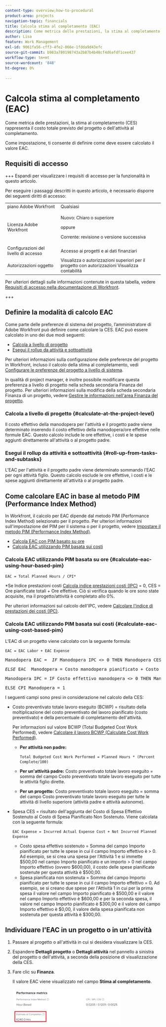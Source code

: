```yaml
---
content-type: overview;how-to-procedural
product-area: projects
navigation-topic: financials
title: Calcola stima al completamento (EAC)
description: Come metrica delle prestazioni, la stima al completamento (CES) rappresenta il costo totale previsto del progetto o dell'attività al completamento.
author: Lisa
feature: Work Management
exl-id: 9061fa56-cff3-4fe2-866e-1fdda9d43efc
source-git-commit: b983a780198743a2b87b4b48cf4d6afdf1cee437
workflow-type: tm+mt
source-wordcount: '848'
ht-degree: 0%

---
```


# Calcola stima al completamento (EAC)

<!--
<p data-mc-conditions="QuicksilverOrClassic.Draft mode">(NOTE: Linked to the product. Do not change link!) </p>
-->

Come metrica delle prestazioni, la stima al completamento (CES) rappresenta il costo totale previsto del progetto o dell&#39;attività al completamento.

Come impostazione, ti consente di definire come deve essere calcolato il valore EAC. 

## Requisiti di accesso

+++ Espandi per visualizzare i requisiti di accesso per la funzionalità in questo articolo.

Per eseguire i passaggi descritti in questo articolo, è necessario disporre dei seguenti diritti di accesso:

<table style="table-layout:auto"> 
 <col> 
 <col> 
 <tbody> 
  <tr> 
   <td role="rowheader">piano Adobe Workfront</td> 
   <td>Qualsiasi</td> 
  </tr> 
  <tr> 
   <td role="rowheader">Licenza Adobe Workfront</td> 
   <td>
   <p>Nuovo: Chiaro o superiore</p>
   <p>oppure</p>
   <p>Corrente: revisione o versione successiva</p></td>  
  </tr> 
  <tr> 
   <td role="rowheader">Configurazioni del livello di accesso</td> 
   <td>Accesso ai progetti e ai dati finanziari</td> 
  </tr> 
  <tr> 
   <td role="rowheader">Autorizzazioni oggetto</td> 
   <td>Visualizza o autorizzazioni superiori per il progetto con autorizzazioni Visualizza contabilità</td> 
  </tr> 
 </tbody> 
</table>

Per ulteriori dettagli sulle informazioni contenute in questa tabella, vedere [Requisiti di accesso nella documentazione di Workfront](/help/quicksilver/administration-and-setup/add-users/access-levels-and-object-permissions/access-level-requirements-in-documentation.md).

+++

## Definire la modalità di calcolo EAC

Come parte delle preferenze di sistema del progetto, l’amministratore di Adobe Workfront può definire come calcolare la CES. EAC può essere calcolato in uno dei due modi seguenti:

* [Calcola a livello di progetto](#calculate-at-the-project-level)
* [Esegui il rollup da attività e sottoattività](#roll-up-from-tasks-and-subtasks)

Per ulteriori informazioni sulla configurazione delle preferenze del progetto in Workfront, incluso il calcolo della stima al completamento, vedi [Configurare le preferenze del progetto a livello di sistema](../../../administration-and-setup/set-up-workfront/configure-system-defaults/set-project-preferences.md).

In qualità di project manager, è inoltre possibile modificare questa preferenza a livello di progetto nella scheda secondaria Finanza del progetto. Per ulteriori informazioni sulla modifica della scheda secondaria Finanza di un progetto, vedere [Gestire le informazioni nell&#39;area Finanza del progetto](../../../manage-work/projects/project-finances/manage-project-finance-area.md).

### Calcola a livello di progetto {#calculate-at-the-project-level}

Il costo effettivo della manodopera per l&#39;attività e il progetto padre viene determinato inserendo il costo effettivo della manodopera/ore effettive nelle formule EAC. Questo calcolo include le ore effettive, i costi e le spese aggiunti direttamente all&#39;attività o al progetto padre.

### Esegui il rollup da attività e sottoattività {#roll-up-from-tasks-and-subtasks}

L&#39;EAC per l&#39;attività e il progetto padre viene determinato sommando l&#39;EAC per ogni attività figlio. Questo calcolo esclude le ore effettive, i costi e le spese aggiunti direttamente all&#39;attività o al progetto padre.

## Come calcolare EAC in base al metodo PIM (Performance Index Method)

In Workfront, il calcolo per EAC dipende dal metodo PIM (Performance Index Method) selezionato per il progetto. Per ulteriori informazioni sull&#39;impostazione del PIM per il sistema o per il progetto, vedere [Impostare il metodo PIM (Performance Index Method)](../../../manage-work/projects/project-finances/set-pim.md).

* [Calcola EAC con PIM basato su ore](#calculate-eac-using-hour-based-pim)
* [Calcola EAC utilizzando PIM basata sui costi](#calculate-eac-using-cost-based-pim)

### Calcola EAC utilizzando PIM basata su ore {#calculate-eac-using-hour-based-pim}

```
EAC = Total Planned Hours / CPI*
```

&#42;Se Indice prestazioni costi [Calcola indice prestazioni costi (IPC)](../../../manage-work/projects/project-finances/calculate-cpi.md) = 0, CES = Ore pianificate totali + Ore effettive. Ciò si verifica quando le ore sono state acquisite, ma il progetto/attività è completato allo 0%.

Per ulteriori informazioni sul calcolo dell&#39;IPC, vedere [Calcolare l&#39;indice di prestazioni dei costi (IPC)](../../../manage-work/projects/project-finances/calculate-cpi.md).

### Calcola EAC utilizzando PIM basata sui costi {#calculate-eac-using-cost-based-pim}

L’EAC di un progetto viene calcolato con la seguente formula:

```
EAC = EAC Labor + EAC Expense 
```

<pre>Manodopera EAC =  <em>IF</em> Manodopera IPC &lt;&gt; 0 THEN Manodopera CES = Costo manodopera pianificata / Manodopera IPC</pre><pre><em>ELSE</em> EAC  Manodopera = Costo manodopera pianificato + Costo manodopera effettivo</pre><pre>Manodopera IPC = IF Costo effettivo manodopera &lt;&gt; 0 THEN Manodopera IPC = TotalBudgetedCostWorkPerformed / Costo effettivo manodopera</pre><pre>ELSE CPI Manodopera = 1 </pre>I seguenti campi sono presi in considerazione nel calcolo della CES:

* Costo preventivato totale lavoro eseguito (BCWP) = risultato della moltiplicazione del costo preventivato del lavoro pianificato (costo preventivato) e della percentuale di completamento dell&#39;attività.

  Per informazioni sul valore BCWP (Total Budgeted Cost Work Performed), vedere [Calcolare il lavoro BCWP (Calculate Cost Work Performed)](../../../manage-work/projects/project-finances/calculate-bcwp.md).

   * **Per attività non padre:**

     ```
     Total Budgeted Cost Work Performed = Planned Hours * (Percent Complete/100)
     ```

   * **Per un&#39;attività padre:**
Costo preventivato totale lavoro eseguito = somma del campo Costo preventivato totale lavoro eseguito per tutte le attività figlio dirette.

   * **Per un progetto:**
Costo preventivato totale lavoro eseguito = somma del campo Costo preventivato totale lavoro eseguito per tutte le attività di livello superiore (attività padre e attività autonome). 

* Spesa CES = risultato dell&#39;aggiunta del Costo di Spesa Effettivo Sostenuto al Costo di Spesa Pianificato Non Sostenuto. Viene calcolata con la seguente formula:

  ```
  EAC Expense = Incurred Actual Expense Cost + Not Incurred Planned Expense
  ```

   * Costo spesa effettivo sostenuto = Somma del campo Importo pianificato per tutte le spese in cui il campo Importo effettivo è > 0. Ad esempio, se si crea una spesa per l&#39;Attività 1 e si immette $500,00 nel campo Importo pianificato e un importo > 0 nel campo Importo effettivo (ovvero $600,00), il costo delle spese pianificate sostenute per questa attività è $500,00.
   * Spesa pianificata non sostenuta = Somma del campo Importo pianificato per tutte le spese in cui il campo Importo effettivo = 0. Ad esempio, se si creano due spese per l&#39;Attività 1 in cui per la prima spesa il valore nel campo Importo pianificato è $500,00 e il valore nel campo Importo effettivo è $600,00 e per la seconda spesa, il valore nel campo Importo pianificato è $300,00 e il valore del campo Importo effettivo è $0,00, il valore della spesa pianificata non sostenuta per questa attività è $300,00. 

## Individuare l&#39;EAC in un progetto o in un&#39;attività

1. Passare al progetto o all&#39;attività in cui si desidera visualizzare la CES.
1. Espandere **Dettagli progetto** o **Dettagli attività** nel pannello a sinistra del progetto o dell&#39;attività, a seconda della posizione di visualizzazione della CES.

1. Fare clic su **Finanza**. 

   Il valore EAC viene visualizzato nel campo **Stima al completamento**.

   ![EAC sul progetto](assets/eac-highlighted-on-project-350x112.png)
